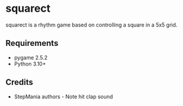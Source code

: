 # squarect
squarect is a rhythm game based on controlling a square in a 5x5 grid.
## Requirements
- pygame 2.5.2
- Python 3.10+
## Credits
- StepMania authors - Note hit clap sound